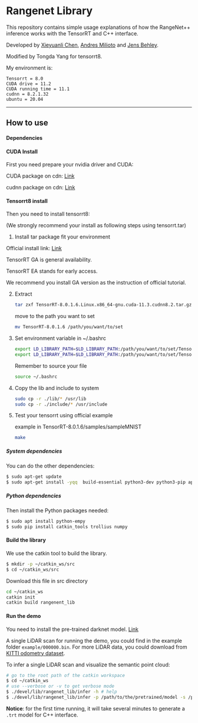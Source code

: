 # Rangenet Library

This repository contains simple usage explanations of how the RangeNet++ inference works with the TensorRT and C++ interface.

Developed by [Xieyuanli Chen](https://www.ipb.uni-bonn.de/people/xieyuanli-chen/), [Andres Milioto](https://www.ipb.uni-bonn.de/people/andres-milioto/) and [Jens Behley](https://www.ipb.uni-bonn.de/people/jens-behley/).

Modified by Tongda Yang for tensorrt8.

My environment is:

```
Tensorrt = 8.0
CUDA drive = 11.2
CUDA running time = 11.1
cudnn = 8.2.1.32
ubuntu = 20.04
```


---
## How to use

#### Dependencies

#### CUDA Install

First you need prepare your nvidia driver and CUDA:

CUDA package on cdn: [Link](http://cdn.isus.tech/downloads/cuda/Ubuntu_2004/)

cudnn package on cdn: [Link](http://cdn.isus.tech/downloads/cudnn/2004/)

#### Tensorrt8 install

Then you need to install tensorrt8:

(We strongly recommend your install as following steps using tensorrt.tar)

1. Install tar package fit your environment

Official install link: [Link](https://developer.nvidia.com/nvidia-tensorrt-8x-download)

TensorRT GA is general availability.

TensorRT EA stands for early access.

We recommend you install GA version as the instruction of official tutorial.

2. Extract

   ```sh
   tar zxf TensorRT-8.0.1.6.Linux.x86_64-gnu.cuda-11.3.cudnn8.2.tar.gz
   ```

   move to the path you want to set

   ```sh
   mv TensorRT-8.0.1.6 /path/you/want/to/set
   ```

3. Set environment variable in ~/.bashrc

   ```sh
   export LD_LIBRARY_PATH=$LD_LIBRARY_PATH:/path/you/want/to/set/TensorRT-8.0.1.6/lib
   export LD_LIBRARY_PATH=$LD_LIBRARY_PATH:/path/you/want/to/set/TensorRT-8.0.1.6/targets/x86_64-linux-gnu/lib
   ```

   Remember to source your file

   ```sh
   source ~/.bashrc
   ```

   

4. Copy the lib and include to system

   ```sh
   sudo cp -r ./lib/* /usr/lib
   sudo cp -r ./include/* /usr/include
   ```

   

5. Test your tensorrt using official example

   example in TensorRT-8.0.1.6/samples/sampleMNIST

   ```sh
   make
   ```

##### System dependencies
You can do the other dependencies:

```sh
$ sudo apt-get update 
$ sudo apt-get install -yqq  build-essential python3-dev python3-pip apt-utils git cmake libboost-all-dev libyaml-cpp-dev libopencv-dev
```

##### Python dependencies

Then install the Python packages needed:

```sh
$ sudo apt install python-empy
$ sudo pip install catkin_tools trollius numpy
```

#### Build the library
We use the catkin tool to build the library.

  ```sh
  $ mkdir -p ~/catkin_ws/src
  $ cd ~/catkin_ws/src
  ```

Download this file in src directory

```sh
cd ~/catkin_ws
catkin init
catkin build rangenent_lib
```

#### Run the demo

You need to install the pre-trained darknet model. [Link](http://www.ipb.uni-bonn.de/html/projects/bonnetal/lidar/semantic/predictions/darknet53.tar.gz)

A single LiDAR scan for running the demo, you could find in the example folder `example/000000.bin`. For more LiDAR data, you could download from [KITTI odometry dataset](https://www.cvlibs.net/datasets/kitti/eval_odometry.php).

To infer a single LiDAR scan and visualize the semantic point cloud:

  ```sh
  # go to the root path of the catkin workspace
  $ cd ~/catkin_ws
  # use --verbose or -v to get verbose mode
  $ ./devel/lib/rangenet_lib/infer -h # help
  $ ./devel/lib/rangenet_lib/infer -p /path/to/the/pretrained/model -s /path/to/the/scan.bin --verbose
  ```

**Notice**: for the first time running, it will take several minutes to generate a `.trt` model for C++ interface.
